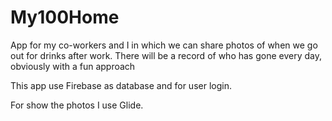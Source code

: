 # My100Home

App for my co-workers and I in which we can share photos of when we go out for drinks after work. 
There will be a record of who has gone every day, obviously with a fun approach

This app use Firebase as database and for user login.

For show the photos I use Glide. 

